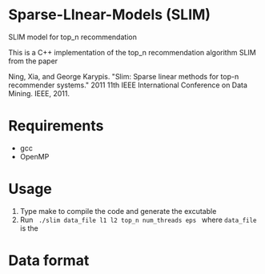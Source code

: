 # Sparse-LInear-Models (SLIM)
SLIM model for top_n recommendation

This is a C++ implementation of the top_n recommendation algorithm SLIM from the paper

Ning, Xia, and George Karypis. "Slim: Sparse linear methods for top-n recommender systems." 2011 11th IEEE International Conference on Data Mining. IEEE, 2011.

# Requirements
* gcc
* OpenMP

# Usage
1. Type make to compile the code and generate the excutable
2. Run <code> ./slim data_file l1 l2 top_n num_threads eps </code>
where <code>data_file</code> is the 

# Data format
